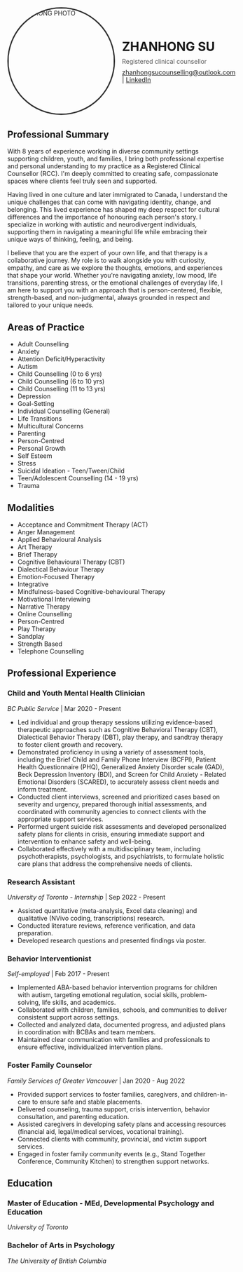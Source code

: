 <div style="display: flex; align-items: center; margin-bottom: 2rem;">
  <img src="bio.jpg" alt="ZHANHONG PHOTO" style="width: 240px; height: 240px; border-radius: 50%; object-fit: cover; border: 3px solid #333; margin-right: 1rem;">
  <div>
    <h1 style="margin: 0;">ZHANHONG SU</h1>
    <p style="margin: 0.5rem 0; color: #555;">Registered clinical counsellor</p>
    <p style="margin: 0; font-size: 0.9rem;">
      <a href="mailto:zhanhongsucounselling@outlook.com">zhanhongsucounselling@outlook.com</a> | 
      <a href="https://www.linkedin.com/in/viola-su-b67143166/">LinkedIn</a> 
    </p>
  </div>
</div>

## Professional Summary
With 8 years of experience working in diverse community settings supporting children, youth, and families, I bring both professional expertise and personal understanding to my practice as a Registered Clinical Counsellor (RCC). I'm deeply committed to creating safe, compassionate spaces where clients feel truly seen and supported. 

Having lived in one culture and later immigrated to Canada, I understand the unique challenges that can come with navigating identity, change, and belonging. This lived experience has shaped my deep respect for cultural differences and the importance of honouring each person's story. I specialize in working with autistic and neurodivergent individuals, supporting them in navigating a meaningful life while embracing their unique ways of thinking, feeling, and being. 

I believe that you are the expert of your own life, and that therapy is a collaborative journey. My role is to walk alongside you with curiosity, empathy, and care as we explore the thoughts, emotions, and experiences that shape your world. Whether you're navigating anxiety, low mood, life transitions, parenting stress, or the emotional challenges of everyday life, I am here to support you with an approach that is person-centered, flexible, strength-based, and non-judgmental, always grounded in respect and tailored to your unique needs.

## Areas of Practice
- Adult Counselling
- Anxiety
- Attention Deficit/Hyperactivity
- Autism
- Child Counselling (0 to 6 yrs)
- Child Counselling (6 to 10 yrs)
- Child Counselling (11 to 13 yrs)
- Depression
- Goal-Setting
- Individual Counselling (General)
- Life Transitions
- Multicultural Concerns
- Parenting
- Person-Centred
- Personal Growth
- Self Esteem
- Stress
- Suicidal Ideation - Teen/Tween/Child
- Teen/Adolescent Counselling (14 - 19 yrs)
- Trauma


## Modalities
- Acceptance and Commitment Therapy (ACT)
- Anger Management
- Applied Behavioural Analysis
- Art Therapy
- Brief Therapy
- Cognitive Behavioural Therapy (CBT)
- Dialectical Behaviour Therapy
- Emotion-Focused Therapy
- Integrative
- Mindfulness-based Cognitive-behavioural Therapy
- Motivational Interviewing
- Narrative Therapy
- Online Counselling
- Person-Centred
- Play Therapy
- Sandplay
- Strength Based
- Telephone Counselling


## Professional Experience

### Child and Youth Mental Health Clinician  
*BC Public Service* | Mar 2020 - Present  
- Led individual and group therapy sessions utilizing evidence-based therapeutic approaches such as Cognitive Behavioral Therapy (CBT), Dialectical Behavior Therapy (DBT), play therapy, and sandtray therapy to foster client growth and recovery.
- Demonstrated proficiency in using a variety of assessment tools, including the Brief Child and Family Phone Interview (BCFPI), Patient Health Questionnaire (PHQ), Generalized Anxiety Disorder scale (GAD), Beck Depression Inventory (BDI), and Screen for Child Anxiety - Related Emotional Disorders (SCARED), to accurately assess client needs and inform treatment.
- Conducted client interviews, screened and prioritized cases based on severity and urgency, prepared thorough initial assessments, and coordinated with community agencies to connect clients with the appropriate support services.
- Performed urgent suicide risk assessments and developed personalized safety plans for clients in crisis, ensuring immediate support and intervention to enhance safety and well-being.
- Collaborated effectively with a multidisciplinary team, including psychotherapists, psychologists, and psychiatrists, to formulate holistic care plans that address the comprehensive needs of clients.

### Research Assistant 
*University of Toronto - Internship* | Sep 2022 - Present 

- Assisted quantitative (meta-analysis, Excel data cleaning) and qualitative (NVivo coding, transcriptions) research.
- Conducted literature reviews, reference verification, and data preparation.
- Developed research questions and presented findings via poster.

### Behavior Interventionist 
*Self-employed* | Feb 2017 - Present

- Implemented ABA-based behavior intervention programs for children with autism, targeting emotional regulation, social skills, problem-solving, life skills, and academics.
- Collaborated with children, families, schools, and communities to deliver consistent support across settings.
- Collected and analyzed data, documented progress, and adjusted plans in coordination with BCBAs and team members.
- Maintained clear communication with families and professionals to ensure effective, individualized intervention plans.

### Foster Family Counselor
*Family Services of Greater Vancouver* | Jan 2020 - Aug 2022

- Provided support services to foster families, caregivers, and children-in-care to ensure safe and stable placements.
- Delivered counseling, trauma support, crisis intervention, behavior consultation, and parenting education.
- Assisted caregivers in developing safety plans and accessing resources (financial aid, legal/medical services, vocational training).
- Connected clients with community, provincial, and victim support services.
- Engaged in foster family community events (e.g., Stand Together Conference, Community Kitchen) to strengthen support networks.

## Education

### Master of Education - MEd, Developmental Psychology and Education
*University of Toronto* 

### Bachelor of Arts in Psychology  
*The University of British Columbia* 

